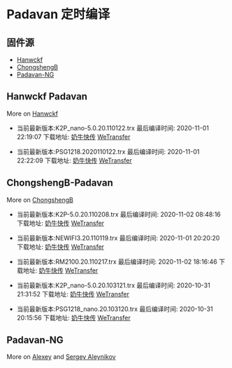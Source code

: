 # Padavan 定时编译

## 固件源

- [Hanwckf](#Hanwckf-Padavan)
- [ChongshengB](#ChongshengB-Padavan)
- [Padavan-NG](#Padavan-NG)

## Hanwckf Padavan
More on [Hanwckf](https://github.com/hanwckf/rt-n56u/)

* 当前最新版本:K2P_nano-5.0.20.110122.trx  最后编译时间: 2020-11-01 22:19:07  下载地址: [奶牛快传](https://cowtransfer.com/s/1f0ebf4aad1843)  [WeTransfer](https://we.tl/t-XJUsOstHf4)

* 当前最新版本:PSG1218.2020110122.trx  最后编译时间: 2020-11-01 22:22:09  下载地址: [奶牛快传](https://cowtransfer.com/s/b33d70302d1e49)  [WeTransfer](https://we.tl/t-YUroRb2IwF)


















## ChongshengB-Padavan
More on [ChongshengB](https://github.com/chongshengB/rt-n56u)



* 当前最新版本:K2P-5.0.20.110208.trx  最后编译时间: 2020-11-02 08:48:16  下载地址: [奶牛快传](https://cowtransfer.com/s/37790aa61b9b45)  [WeTransfer](https://we.tl/t-TTK7pbQqQd)

* 当前最新版本:NEWIFI3.20.110119.trx  最后编译时间: 2020-11-01 20:20:20  下载地址: [奶牛快传](https://cowtransfer.com/s/e90cab43b26c48)  [WeTransfer](https://we.tl/t-WpQAsWOdOT)

* 当前最新版本:RM2100.20.110217.trx  最后编译时间: 2020-11-02 18:16:46  下载地址: [奶牛快传](https://cowtransfer.com/s/2b802681899a4b)  [WeTransfer](https://we.tl/t-HN3pqtL9Kr)

* 当前最新版本:K2P_nano-5.0.20.103121.trx  最后编译时间: 2020-10-31 21:31:52  下载地址: [奶牛快传](https://cowtransfer.com/s/39839fd58cce4b)  [WeTransfer](https://we.tl/t-8j5trfwT4p)

* 当前最新版本:PSG1218_nano.20.103120.trx  最后编译时间: 2020-10-31 20:15:56  下载地址: [奶牛快传](https://cowtransfer.com/s/f298ba0e321d45)  [WeTransfer](https://we.tl/t-MZnlEwgeE7)














## Padavan-NG
More on [Alexey](https://gitlab.com/dm38/padavan-ng) and [Sergey Aleynikov](https://github.com/dur-randir/padavan-ng)
